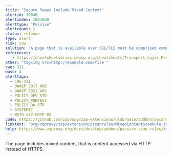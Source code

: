 ```yaml
---
title: "Secure Pages Include Mixed Content"
alertid: 10040
alertindex: 1004000
alerttype: "Passive"
alertcount: 1
status: release
type: alert
risk: Low
solution: "A page that is available over SSL/TLS must be comprised completely of content which is transmitted over SSL/TLS. The page must not contain any content that is transmitted over unencrypted HTTP. This includes content from third party sites."
references:
   - https://cheatsheetseries.owasp.org/cheatsheets/Transport_Layer_Protection_Cheat_Sheet.html
other: "tag=img src=http://example.com/file "
cwe: 311
wasc: 4
alerttags: 
  - CWE-311
  - OWASP_2017_A06
  - OWASP_2021_A05
  - POLICY_DEV_STD
  - POLICY_PENTEST
  - POLICY_QA_STD
  - SYSTEMIC
  - WSTG-v42-CRYP-03
code: https://github.com/zaproxy/zap-extensions/blob/main/addOns/pscanrules/src/main/java/org/zaproxy/zap/extension/pscanrules/MixedContentScanRule.java
linktext: "org/zaproxy/zap/extension/pscanrules/MixedContentScanRule.java"
help: https://www.zaproxy.org/docs/desktop/addons/passive-scan-rules/#id-10040
---
```

The page includes mixed content, that is content accessed via HTTP instead of HTTPS.
